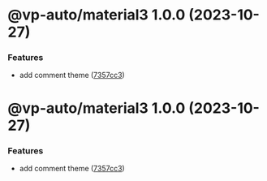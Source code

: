 # @vp-auto/material3 1.0.0 (2023-10-27)


### Features

*  add comment theme ([7357cc3](https://github.com/VagnerSilva/vp/commit/7357cc39affd77576d81ae583a8c9a822e7f041a))

# @vp-auto/material3 1.0.0 (2023-10-27)


### Features

*  add comment theme ([7357cc3](https://github.com/VagnerSilva/vp/commit/7357cc39affd77576d81ae583a8c9a822e7f041a))
